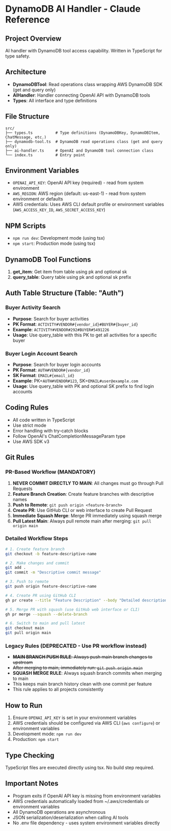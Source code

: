 # DynamoDB AI Handler - Claude Reference

## Project Overview
AI handler with DynamoDB tool access capability. Written in TypeScript for type safety.

## Architecture
- **DynamoDBTool**: Read operations class wrapping AWS DynamoDB SDK (get and query only)
- **AIHandler**: Handler connecting OpenAI API with DynamoDB tools
- **Types**: All interface and type definitions

## File Structure
```
src/
├── types.ts          # Type definitions (DynamoDBKey, DynamoDBItem, ChatMessage, etc.)
├── dynamodb-tool.ts  # DynamoDB read operations class (get and query only)
├── ai-handler.ts     # OpenAI and DynamoDB tool connection class
└── index.ts          # Entry point
```

## Environment Variables
- `OPENAI_API_KEY`: OpenAI API key (required) - read from system environment
- `AWS_REGION`: AWS region (default: us-east-1) - read from system environment or defaults
- AWS credentials: Uses AWS CLI default profile or environment variables (`AWS_ACCESS_KEY_ID`, `AWS_SECRET_ACCESS_KEY`)

## NPM Scripts
- `npm run dev`: Development mode (using tsx)
- `npm start`: Production mode (using tsx)

## DynamoDB Tool Functions
1. **get_item**: Get item from table using pk and optional sk
2. **query_table**: Query table using pk and optional sk prefix

## Auth Table Structure (Table: "Auth")

### Buyer Activity Search
- **Purpose**: Search for buyer activities
- **PK Format**: `ACTIVITY#VENDOR#{vendor_id}#BUYER#{buyer_id}`
- **Example**: `ACTIVITY#VENDOR#292#BUYER#5491226`
- **Usage**: Use query_table with this PK to get all activities for a specific buyer

### Buyer Login Account Search  
- **Purpose**: Search for buyer login accounts
- **PK Format**: `AUTH#VENDOR#{vendor_id}`
- **SK Format**: `EMAIL#{email_id}`
- **Example**: PK=`AUTH#VENDOR#123`, SK=`EMAIL#user@example.com`
- **Usage**: Use query_table with PK and optional SK prefix to find login accounts

## Coding Rules
- All code written in TypeScript
- Use strict mode
- Error handling with try-catch blocks
- Follow OpenAI's ChatCompletionMessageParam type
- Use AWS SDK v3

## Git Rules

### PR-Based Workflow (MANDATORY)
1. **NEVER COMMIT DIRECTLY TO MAIN**: All changes must go through Pull Requests
2. **Feature Branch Creation**: Create feature branches with descriptive names
3. **Push to Remote**: `git push origin <feature-branch>`
4. **Create PR**: Use GitHub CLI or web interface to create Pull Request
5. **Immediate Squash Merge**: Merge PR immediately using squash merge
6. **Pull Latest Main**: Always pull remote main after merging: `git pull origin main`

### Detailed Workflow Steps
```bash
# 1. Create feature branch
git checkout -b feature-descriptive-name

# 2. Make changes and commit
git add .
git commit -m "Descriptive commit message"

# 3. Push to remote
git push origin feature-descriptive-name

# 4. Create PR using GitHub CLI
gh pr create --title "Feature Description" --body "Detailed description"

# 5. Merge PR with squash (use GitHub web interface or CLI)
gh pr merge --squash --delete-branch

# 6. Switch to main and pull latest
git checkout main
git pull origin main
```

### Legacy Rules (DEPRECATED - Use PR workflow instead)
- ~~**MAIN BRANCH PUSH RULE**: Always push main branch changes to upstream~~
- ~~After merging to main, immediately run: `git push origin main`~~
- **SQUASH MERGE RULE**: Always squash branch commits when merging to main
- This keeps main branch history clean with one commit per feature
- This rule applies to all projects consistently

## How to Run
1. Ensure `OPENAI_API_KEY` is set in your environment variables
2. AWS credentials should be configured via AWS CLI (`aws configure`) or environment variables
3. Development mode: `npm run dev`
4. Production: `npm start`

## Type Checking
TypeScript files are executed directly using tsx. No build step required.

## Important Notes
- Program exits if OpenAI API key is missing from environment variables
- AWS credentials automatically loaded from ~/.aws/credentials or environment variables
- All DynamoDB operations are asynchronous
- JSON serialization/deserialization when calling AI tools
- No .env file dependency - uses system environment variables directly